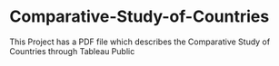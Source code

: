 # Comparative-Study-of-Countries
This Project has a PDF file which describes the Comparative Study of Countries through Tableau Public
